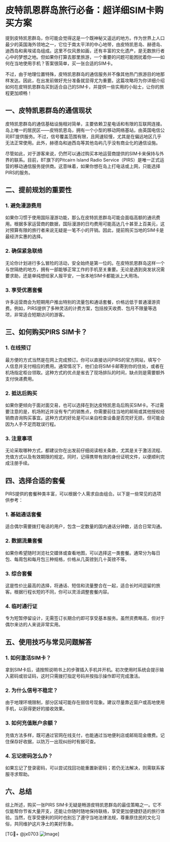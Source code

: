 # 皮特凯恩群岛旅行必备：超详细SIM卡购买方案

提到皮特凯恩群岛，你可能会觉得这是一个既神秘又遥远的地方。作为世界上人口最少的英国海外领地之一，它位于南太平洋的中心地带，由皮特凯恩岛、赫德岛、迪西岛和奥埃诺岛组成。这里不仅风景如画，还有丰富的文化遗产，是无数旅行者心中的梦想之地。但如果你打算去那里旅游，一个重要的问题可能困扰着你——如何在当地使用手机？答案很简单，买一张合适的SIM卡。

不过，由于地理位置特殊，皮特凯恩群岛的通信服务并不像其他热门旅游目的地那样发达。因此，在出发前做好充分准备就显得尤为重要。这篇攻略将为你详细介绍如何在皮特凯恩群岛买到适合自己的SIM卡，并提供一些实用的小贴士，让你的旅程更加顺畅！

## 一、皮特凯恩群岛的通信现状

皮特凯恩群岛的通信基础设施相对简单，主要依赖卫星电话和有限的互联网连接。岛上唯一的居民区——皮特凯恩岛，拥有一个小型的移动网络基站，由英国电信公司BT提供服务。不过，信号覆盖范围有限，且网速较慢，尤其是在偏远地区几乎无法正常使用。此外，赫德岛和迪西岛等其他岛屿几乎没有商业化的通信设施。

尽管如此，对于游客来说，仍然可以通过购买本地运营商提供的SIM卡来保持与外界的联系。目前，BT旗下的Pitcairn Island Radio Service（PIRS）是唯一正式运营的移动通信服务提供商。这意味着，如果你想在岛上打电话或上网，只能选择PIRS的服务。

## 二、提前规划的重要性

### 1. **避免漫游费用**
如果你习惯于使用国际漫游功能，那么在皮特凯恩群岛可能会面临高额的通讯费用。根据多家运营商的数据，国际漫游的日均费用可能高达几十甚至上百美元，这对预算有限的旅行者来说无疑是一笔不小的开销。因此，提前购买当地的SIM卡是最经济实惠的选择。

### 2. **确保紧急联络**
无论你计划进行多么冒险的活动，安全始终是第一位的。在皮特凯恩群岛这样一个与世隔绝的地方，拥有一部能够正常工作的手机至关重要。无论是遇到突发状况需要求助，还是单纯想给家人报平安，一张本地SIM卡都能派上大用场。

### 3. **享受优惠套餐**
许多运营商会为短期用户推出特别的流量包和通话套餐，价格远低于普通漫游资费。例如，PIRS提供了多种灵活的计费方案，包括按天收费、包月不限量等选项，非常适合短期访问的游客。

## 三、如何购买PIRS SIM卡？

### 1. **在线预订**
最方便的方式当然是在网上完成预订。你可以直接访问PIRS的官方网站，填写个人信息并支付相应的费用。通常情况下，他们会将SIM卡邮寄到你的住处，或者在机场指定柜台领取。这种方式的优点是省去了现场排队的时间，缺点则是需要额外支付快递费用。

### 2. **抵达后购买**
如果你更倾向于面对面交易，也可以选择在到达皮特凯恩岛后购买SIM卡。不过需要注意的是，机场附近并没有专门的销售点，你需要前往当地的邮局或其他授权经销商咨询购买事宜。这种方式的好处是可以亲自检查设备是否完好无损，但可能会因为人手不足而耽误行程。

### 3. **注意事项**
无论采取哪种方式，都建议你在出发前仔细阅读相关条款，尤其是关于激活流程、充值方式以及有效期限的规定。同时，记得携带有效的身份证明文件，以便顺利完成注册手续。

## 四、选择合适的套餐

PIRS提供的套餐种类丰富，可以根据个人需求自由组合。以下是一些常见的选项供参考：

### 1. **基础通话套餐**
适合偶尔需要拨打电话的用户，包含一定数量的国内通话分钟数，适合日常沟通。

### 2. **数据流量套餐**
如果你希望随时浏览社交媒体或查看地图，可以选择这一类套餐。通常分为每日包、每周包和每月包三种规格，价格从几英镑到几十英镑不等。

### 3. **综合套餐**
这是性价比最高的选择，将通话、短信和流量整合在一起，适合长时间逗留的旅客。根据行程长短的不同，你可以灵活调整套餐内容。

### 4. **临时通行证**
专为短暂停留设计，无需签订长期合约即可享受基本服务。虽然资费略高，但对于偶尔来访的人来说非常实用。

## 五、使用技巧与常见问题解答

### 1. **如何激活SIM卡？**
拿到SIM卡后，请按照说明书上的步骤插入手机并开机。初次使用时系统会提示输入密码或验证码，这时只需拨打指定号码并按指示操作即可完成激活。

### 2. **为什么信号不稳定？**
由于地理环境限制，部分区域可能存在弱信号现象。建议尽量靠近窗户或高地使用手机，以获得更好的接收效果。

### 3. **如何充值账户余额？**
充值方法多样，既可通过官网在线支付，也能通过当地便利店或邮局现金缴费。记住保存好收据，以防万一出现纠纷时有据可查。

### 4. **忘记密码怎么办？**
如果忘记了登录密码，可以尝试找回功能重置新密码；若仍无法解决，则需联系客服寻求帮助。

## 六、总结

综上所述，购买一张PIRS SIM卡无疑是畅游皮特凯恩群岛的最佳策略之一。它不仅能帮你节省大量开支，还能让你随时随地保持联络，享受更加便捷舒适的旅行体验。当然，在享受便利的同时也别忘了遵守当地法律法规，尊重原住民的文化习俗，共同维护这片净土的美好形象。

[TG💪+ @jx0703 ![Image](https://github.com/user-attachments/assets/dbca1d08-cadb-493c-b0ec-ad6f7a83f270)]